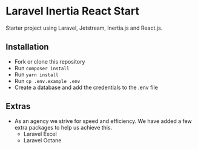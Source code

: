 # Laravel Inertia React Start
Starter project using Laravel, Jetstream, Inertia.js and React.js.

## Installation
 - Fork or clone this repository
 - Run `composer install`
 - Run `yarn install`
 - Run `cp .env.example .env`
 - Create a database and add the credentials to the .env file

## Extras
 - As an agency we strive for speed and efficiency. We have added a few extra packages to help us achieve this.
    - Laravel Excel
    - Laravel Octane
